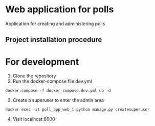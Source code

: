 # Web application for polls

Application for creating and administering polls

## Project installation procedure

# For development

1. Clone the repository
2. Run the docker-compose file dev.yml
```
docker-compose -f docker-compose.dev.yml up -d
```
3. Create a superuser to enter the admin area
```
docker exec -it poll_app_web_1 python manage.py createsuperuser
```
4. Visit localhost:8000
